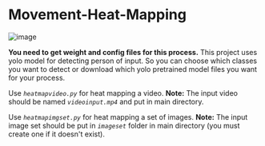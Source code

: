 # Movement-Heat-Mapping

![image](https://user-images.githubusercontent.com/67343196/174458468-26823e10-f44f-4a30-b943-384fd3adf13d.png)

**You need to get weight and config files for this process.**
This project uses yolo model for detecting person of input. So you can choose which classes you want to detect or download which yolo pretrained model files you want for your process. 

Use <code>*heatmapvideo.py*</code> for heat mapping a video.
**Note:** The input video should be named <code>*videoinput.mp4*</code> and put in main directory.

Use <code>*heatmapimgset.py*</code> for heat mapping a set of images.
**Note:** The input image set should be put in <code>*imageset*</code> folder in main directory (you must create one if it doesn't exist).
